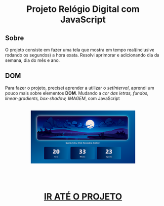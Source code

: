 <h1 align="center">
    Projeto Relógio Digital com JavaScript
</h1>

## Sobre

O projeto consiste em fazer uma tela que mostra em tempo real(inclusive rodando os segundos) a hora exata. Resolvi aprimorar e adicionando dia da semana, dia do mês e ano.

## DOM

Para fazer o projeto, precisei aprender a utilizar o *setInterval*, aprendi um pouco mais sobre elementos **DOM**. Mudando a *cor das letras, fundos, linear-gradients, box-shadow, IMAGEM*, com JavaScript

<br>

<div align="center">
    <img src="style/imagem.png" width="67%">
</div>

<br><br>

<h1 align="center">
    <a href="https://felilpz.github.io/relogio-digital/" target="_blank"> IR ATÉ O PROJETO </a>
</h1>
